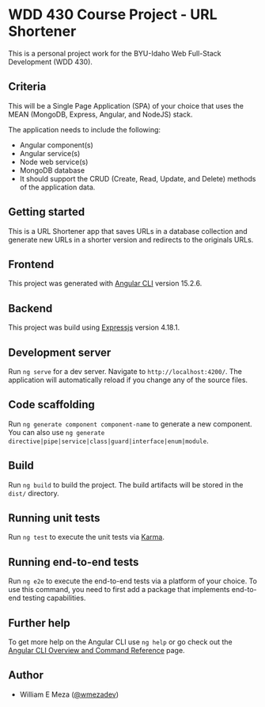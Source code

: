 # WDD 430 Course Project - URL Shortener

This is a personal project work for the BYU-Idaho Web Full-Stack Development (WDD 430).

## Criteria

This will be a Single Page Application (SPA) of your choice that uses the MEAN (MongoDB, Express, Angular, and NodeJS) stack.

The application needs to include the following:

- Angular component(s)
- Angular service(s)
- Node web service(s)
- MongoDB database
- It should support the CRUD (Create, Read, Update, and Delete) methods of the application data.

## Getting started

This is a URL Shortener app that saves URLs in a database collection and generate new URLs in a shorter version and redirects to the originals URLs.

## Frontend

This project was generated with [Angular CLI](https://github.com/angular/angular-cli) version 15.2.6.

## Backend

This project was build using [Expressjs](https://expressjs.com/) version 4.18.1. 

## Development server

Run `ng serve` for a dev server. Navigate to `http://localhost:4200/`. The application will automatically reload if you change any of the source files.

## Code scaffolding

Run `ng generate component component-name` to generate a new component. You can also use `ng generate directive|pipe|service|class|guard|interface|enum|module`.

## Build

Run `ng build` to build the project. The build artifacts will be stored in the `dist/` directory.

## Running unit tests

Run `ng test` to execute the unit tests via [Karma](https://karma-runner.github.io).

## Running end-to-end tests

Run `ng e2e` to execute the end-to-end tests via a platform of your choice. To use this command, you need to first add a package that implements end-to-end testing capabilities.

## Further help

To get more help on the Angular CLI use `ng help` or go check out the [Angular CLI Overview and Command Reference](https://angular.io/cli) page.

## Author

- William E Meza ([@wmezadev](https://github.com/wmezadev/))
